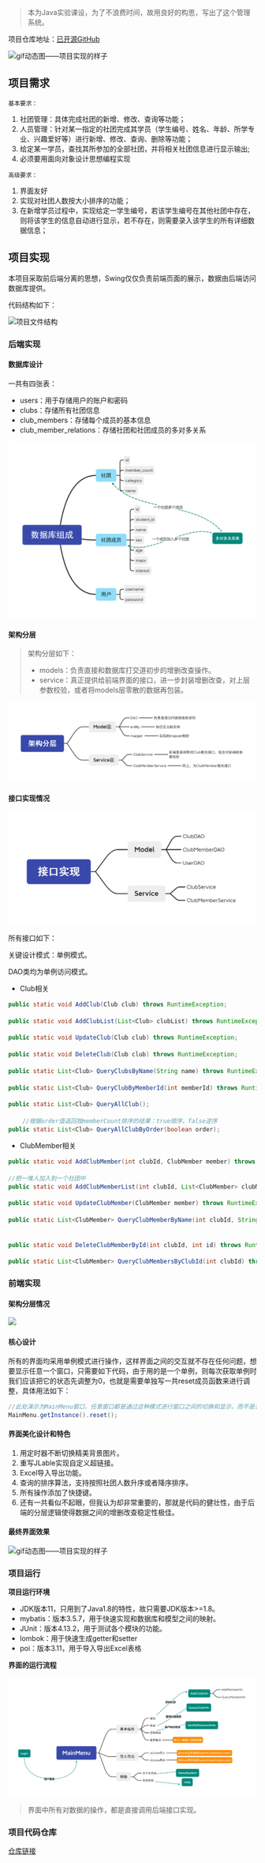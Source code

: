 > 本为Java实验课设，为了不浪费时间，故用良好的构思，写出了这个管理系统。

项目仓库地址：[已开源GitHub](https://github.com/ACking-you/StudentClubManager)

![gif动态图——项目实现的样子](doc/student_club.gif)

## 项目需求

`基本要求：`  

1. 社团管理：具体完成社团的新增、修改、查询等功能；  
2.  人员管理：针对某一指定的社团完成其学员（学生编号、姓名、年龄、所学专业、兴趣爱好等）进行新增、修改、查询、删除等功能；
3.  给定某一学员，查找其所参加的全部社团，并将相关社团信息进行显示输出;  
4. 必须要用面向对象设计思想编程实现

`高级要求：`

1. 界面友好 
2. 实现对社团人数按大小排序的功能；  
3. 在新增学员过程中，实现给定一学生编号，若该学生编号在其他社团中存在，则将该学生的信息自动进行显示，若不存在，则需要录入该学生的所有详细数据信息；  

## 项目实现

本项目采取前后端分离的思想，Swing仅仅负责前端页面的展示，数据由后端访问数据库提供。

代码结构如下：

![项目文件结构](../项目文档/file_path.png)

### 后端实现

#### 数据库设计

一共有四张表：

* users：用于存储用户的账户和密码
* clubs：存储所有社团信息
* club_members：存储每个成员的基本信息
* club_member_relations：存储社团和社团成员的多对多关系

![](doc/数据库组成.png)

#### 架构分层

> 架构分层如下：
>
> * models：负责直接和数据库打交道初步的增删改查操作。
> * service：真正提供给前端界面的接口，进一步封装增删改查，对上层参数校验，或者将models层零散的数据再包装。

![](doc/架构分层.png)

#### 接口实现情况

![](doc/接口实现.png)

所有接口如下：

关键设计模式：单例模式。

DAO类均为单例访问模式。

* Club相关

```java
public static void AddClub(Club club) throws RuntimeException;

public static void AddClubList(List<Club> clubList) throws RuntimeException;

public static void UpdateClub(Club club) throws RuntimeException;

public static void DeleteClub(Club club) throws RuntimeException;

public static List<Club> QueryClubsByName(String name) throws RuntimeException;

public static List<Club> QueryClubByMemberId(int memberId) throws RuntimeException;

public static List<Club> QueryAllClub();

    //根据order值返回按memberCount排序的结果：true顺序，false逆序
public static List<Club> QueryAllClubByOrder(boolean order);
```

* ClubMember相关

```java
public static void AddClubMember(int clubId, ClubMember member) throws RuntimeException;

//把一堆人加入到一个社团中
public static void AddClubMemberList(int clubId, List<ClubMember> clubMemberList) throws RuntimeException;

public static void UpdateClubMember(ClubMember member) throws RuntimeException;

public static List<ClubMember> QueryClubMemberByName(int clubId, String name) throws RuntimeException;


public static void DeleteClubMemberById(int clubId, int id) throws RuntimeException;

public static List<ClubMember> QueryClubMembersByClubId(int clubId) throws RuntimeException;
```

### 前端实现

#### 架构分层情况

![](../项目文档/前端架构分层.png)

#### 核心设计

所有的界面均采用单例模式进行操作，这样界面之间的交互就不存在任何问题，想要显示任意一个窗口，只需要如下代码，由于用的是一个单例，则每次获取单例时我们应该把它的状态先调整为0，也就是需要单独写一共reset成员函数来进行调整，具体用法如下：

```java
//此处演示为MainMenu窗口，任意窗口都是通过这种模式进行窗口之间的切换和显示，而不是会产生很多问题的new
MainMenu.getInstance().reset();
```

#### 界面美化设计和特色

1. 用定时器不断切换精美背景图片。
2. 重写JLable实现自定义超链接。
3. Excel导入导出功能。
4. 查询的排序算法，支持按照社团人数升序或者降序排序。
4. 所有操作添加了快捷键。
5. 还有一共看似不起眼，但我认为却非常重要的，那就是代码的健壮性，由于后端的分层逻辑使得数据之间的增删改查稳定性极佳。

#### 最终界面效果

![gif动态图——项目实现的样子](doc/student_club.gif)

### 项目运行

**项目运行环境**

* JDK版本11，只用到了Java1.8的特性，故只需要JDK版本>=1.8。
* mybatis：版本3.5.7，用于快速实现和数据库和模型之间的映射。
* JUnit：版本4.13.2，用于测试各个模块的功能。
* lombok：用于快速生成getter和setter
* poi：版本3.11，用于导入导出Excel表格

**界面的运行流程**

![图片](doc/MainMenu.png)

> 界面中所有对数据的操作，都是直接调用后端接口实现。

### 项目代码仓库

[仓库链接](https://github.com/ACking-you/StudentClubManager)